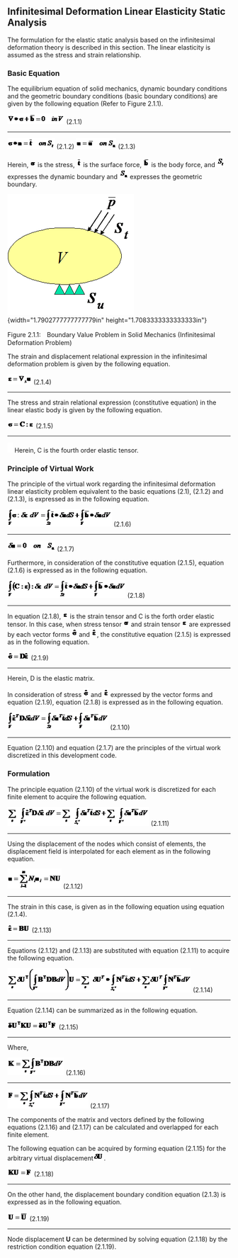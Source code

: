 ## Infinitesimal Deformation Linear Elasticity Static Analysis

The formulation for the elastic static analysis based on the
infinitesimal deformation theory is described in this section. The
linear elasticity is assumed as the stress and strain relationship.

### Basic Equation

The equilibrium equation of solid mechanics, dynamic boundary conditions
and the geometric boundary conditions (basic boundary conditions) are
given by the following equation (Refer to Figure 2.1.1).

  ![](media/image1.png)   (2.1.1)
  ----------------------- ---------
  ![](media/image2.png)   (2.1.2)
  ![](media/image3.png)   (2.1.3)

Herein, ![](media/image4.png) is the stress, ![](media/image5.png) is
the surface force, ![](media/image6.png) is the body force, and
![](media/image7.png) expresses the dynamic boundary and
![](media/image8.png) expresses the geometric boundary.

![](media/image9.png){width="1.7902777777777779in"
height="1.7083333333333333in"}

Figure 2.1.1:　Boundary Value Problem in Solid Mechanics (Infinitesimal
Deformation Problem)

The strain and displacement relational expression in the infinitesimal
deformation problem is given by the following equation.

  ![](media/image10.png)   (2.1.4)
  ------------------------ ---------

The stress and strain relational expression (constitutive equation) in
the linear elastic body is given by the following equation.

  ![](media/image11.png)   (2.1.5)
  ------------------------ ---------

![](media/image12.png) Herein, C is the fourth order elastic tensor.

### Principle of Virtual Work

The principle of the virtual work regarding the infinitesimal
deformation linear elasticity problem equivalent to the basic equations
(2.1), (2.1.2) and (2.1.3), is expressed as in the following equation.

  ![](media/image13.png)   (2.1.6)
  ------------------------ ---------
  ![](media/image14.png)   (2.1.7)

Furthermore, in consideration of the constitutive equation (2.1.5),
equation (2.1.6) is expressed as in the following equation.

  ![](media/image15.png)   (2.1.8)
  ------------------------ ---------

In equation (2.1.8), ![](media/image16.png) is the strain tensor and C
is the forth order elastic tensor. In this case, when stress tensor
![](media/image17.png) and strain tensor ![](media/image18.png) are
expressed by each vector forms ![](media/image19.png) and
![](media/image20.png), the constitutive equation (2.1.5) is expressed
as in the following equation.

  ![](media/image21.png)   (2.1.9)
  ------------------------ ---------

Herein, D is the elastic matrix.

In consideration of stress ![](media/image19.png) and
![](media/image20.png) expressed by the vector forms and equation
(2.1.9), equation (2.1.8) is expressed as in the following equation.

  ![](media/image22.png)   (2.1.10)
  ------------------------ ----------

Equation (2.1.10) and equation (2.1.7) are the principles of the virtual
work discretized in this development code.

### Formulation

The principle equation (2.1.10) of the virtual work is discretized for
each finite element to acquire the following equation.

  ![](media/image23.png)   (2.1.11)
  ------------------------ ----------

Using the displacement of the nodes which consist of elements, the
displacement field is interpolated for each element as in the following
equation.

  ![](media/image24.png)   (2.1.12)
  ------------------------ ----------

The strain in this case, is given as in the following equation using
equation (2.1.4).

  ![](media/image25.png)   (2.1.13)
  ------------------------ ----------

Equations (2.1.12) and (2.1.13) are substituted with equation (2.1.11)
to acquire the following equation.

  ![](media/image26.png)   (2.1.14)
  ------------------------ ----------

Equation (2.1.14) can be summarized as in the following equation.

  ![](media/image27.png)   (2.1.15)
  ------------------------ ----------

Where,

  ![](media/image28.png)   (2.1.16)
  ------------------------ ----------
  ![](media/image29.png)   (2.1.17)

The components of the matrix and vectors defined by the following
equations (2.1.16) and (2.1.17) can be calculated and overlapped for
each finite element.

The following equation can be acquired by forming equation (2.1.15) for
the arbitrary virtual displacement![](media/image30.png).

  ![](media/image31.png)   (2.1.18)
  ------------------------ ----------

On the other hand, the displacement boundary condition equation (2.1.3)
is expressed as in the following equation.

  ![](media/image32.png)   (2.1.19)
  ------------------------ ----------

Node displacement **U** can be determined by solving equation (2.1.18)
by the restriction condition equation (2.1.19).
